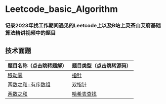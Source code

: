 # Leetcode_basic_Algorithm

### 记录2023年找工作期间遇见的Leetcode上以及B站上灵茶山艾府基础算法精讲视频中的题目

## 技术面题

| 题目名称（点击跳转题解）       | 题目类型（点击跳转源码） |
| ------------------------------ | ------------------------ |
| [移动零](题解/移动零.md)        | [指针](源码/移动零.py)                     |
| [两数之和-有序数组](题解/两数之和-输入有序数组.md) | [双指针](源码/两数之和-输入有序数组.py)               |
| [两数之和](题解/两数之和.md) | [哈希表查找](源码/两数之和.py)               |
